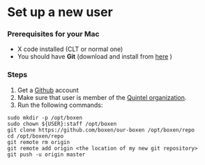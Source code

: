 # Set up a new user

### Prerequisites for your Mac

* X code installed (CLT or normal one)
* You should have **Git** (download and install from [here](http://git-scm.com/download/mac) )

### Steps

1. Get a [Github](http://github.com) account
2. Make sure that user is member of the [Quintel organization](https://github.com/organizations/quintel).
3. Run the following commands:
    
```
sudo mkdir -p /opt/boxen
sudo chown ${USER}:staff /opt/boxen
git clone https://github.com/boxen/our-boxen /opt/boxen/repo
cd /opt/boxen/repo
git remote rm origin
git remote add origin <the location of my new git repository>
git push -u origin master
```
